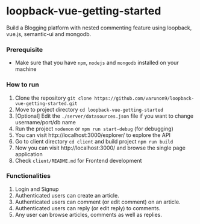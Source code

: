 # loopback-vue-getting-started

Build a Blogging platform with nested commenting feature using loopback, vue.js, semantic-ui and mongodb.

### Prerequisite

* Make sure that you have `npm`, `nodejs` and `mongodb` installed on your machine

### How to run

1. Clone the repository `git clone https://github.com/varunon9/loopback-vue-getting-started.git`
2. Move to project directory `cd loopback-vue-getting-started`
3. [Optional] Edit the `./server/datasources.json` file if you want to change username/port/db name
4. Run the project `nodemon` or `npm run start-debug` (for debugging)
5. You can visit http://localhost:3000/explorer/ to explore the API
6. Go to client directory `cd client` and build project `npm run build`
7. Now you can visit http://localhost:3000/ and browse the single page application
8. Check `client/README.md` for Frontend development

### Functionalities

1. Login and Signup
2. Authenticated users can create an article.
3. Authenticated users can comment (or edit comment) on an article.
4. Authenticated users can reply (or edit reply) to comments.
5. Any user can browse articles, comments as well as replies.